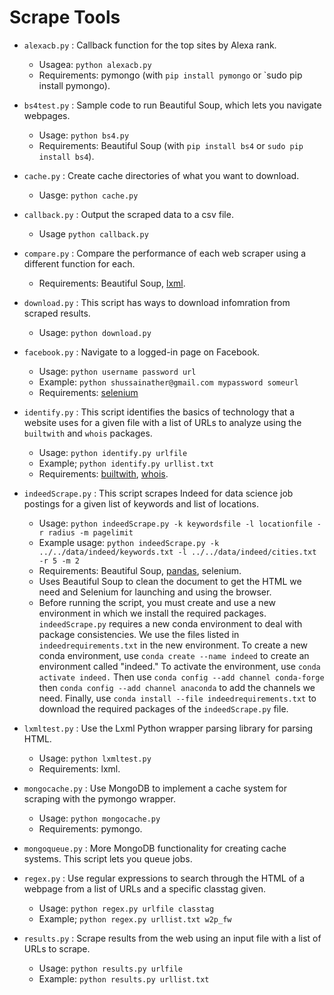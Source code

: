 # Scrape Tools

* `alexacb.py` : Callback function for the top sites by Alexa rank.
    - Usagea: `python alexacb.py`
    - Requirements: pymongo (with `pip install pymongo` or `sudo pip install pymongo). 

* `bs4test.py` : Sample code to run Beautiful Soup, which lets you navigate webpages.
    - Usage: `python bs4.py`
    - Requirements: Beautiful Soup (with `pip install bs4` or `sudo pip install bs4`).

* `cache.py` : Create cache directories of what you want to download.
    - Uasge: `python cache.py`

* `callback.py` : Output the scraped data to a csv file.
    - Usage `python callback.py`

* `compare.py` : Compare the performance of each web scraper using a different function for each.
    - Requirements: Beautiful Soup, [lxml](https://anaconda.org/anaconda/lxml).

* `download.py` : This script has ways to download infomration from scraped results.
    - Usage: `python download.py`

* `facebook.py` : Navigate to a logged-in page on Facebook.
    - Usage: `python username password url`
    - Example: `python shussainather@gmail.com mypassword someurl` 
    - Requirements: [selenium](https://anaconda.org/conda-forge/selenium)

* `identify.py` : This script identifies the basics of technology that a website uses for a given file with a list of URLs to analyze using the `builtwith` and `whois` packages.
    - Usage: `python identify.py urlfile`
    - Example; `python identify.py urllist.txt`
    - Requirements: [builtwith](https://anaconda.org/auto/python-builtwith), [whois](https://anaconda.org/auto/python-whois).

* `indeedScrape.py` : This script scrapes Indeed for data science job postings for a given list of keywords and list of locations.
    - Usage: `python indeedScrape.py -k keywordsfile -l locationfile -r radius -m pagelimit`
    - Example usage: `python indeedScrape.py -k ../../data/indeed/keywords.txt -l ../../data/indeed/cities.txt -r 5 -m 2`
    - Requirements: Beautiful Soup, [pandas](https://anaconda.org/anaconda/pandas), selenium.
    - Uses Beautiful Soup to clean the document to get the HTML we need and Selenium for launching and using the browser.
    - Before running the script, you must create and use a new environment in which we install the required packages. `indeedScrape.py` requires a new conda environment to deal with package consistencies. We use the files listed in `indeedrequirements.txt` in the new environment. To create a new conda environment, use `conda create --name indeed` to create an environment called "indeed." To activate the environment, use `conda activate indeed.` Then use `conda config --add channel conda-forge` then `conda config --add channel anaconda` to add the channels we need. Finally, use `conda install --file indeedrequirements.txt` to download the required packages of the `indeedScrape.py` file.

* `lxmltest.py` : Use the Lxml Python wrapper parsing library for parsing HTML.
    - Usage: `python lxmltest.py`
    - Requirements: lxml.

* `mongocache.py` : Use MongoDB to implement a cache system for scraping with the pymongo wrapper.
    - Usage: `python mongocache.py`
    - Requirements: pymongo. 

* `mongoqueue.py` : More MongoDB functionality for creating cache systems. This script lets you queue jobs.

* `regex.py` : Use regular expressions to search through the HTML of a webpage from a list of URLs and a specific classtag given.
    - Usage: `python regex.py urlfile classtag`
    - Example; `python regex.py urllist.txt w2p_fw`

* `results.py` : Scrape results from the web using an input file with a list of URLs to scrape.
    - Usage: `python results.py urlfile`
    - Example: `python results.py urllist.txt`
